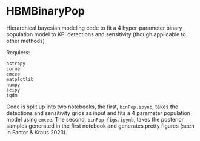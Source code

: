 # HBMBinaryPop
Hierarchical bayesian modeling code to fit a 4 hyper-parameter binary population model to KPI detections and sensitivity (though applicable to other methods)

Requiers: 
```
astropy
corner
emcee
matplotlib
numpy
scipy
tqdm
```

Code is split up into two notebooks, the first, ```binPop.ipynb```, takes the detections and sensitivity grids as input and fits a 4 parameter population model using ```emcee```. The second, ```binPop-figs.ipynb```, takes the posterior samples generated in the first notebook and generates pretty figures (seen in Factor & Kraus 2023).
